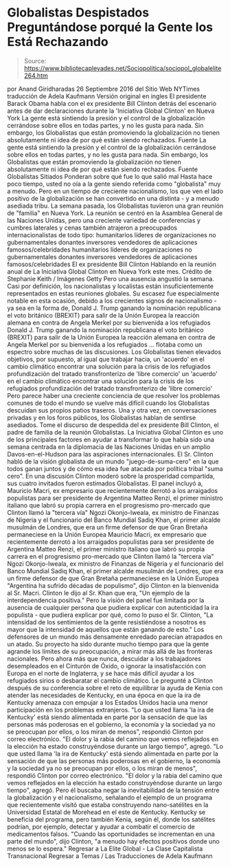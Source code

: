 # Globalistas Despistados Preguntándose porqué la Gente los Está Rechazando

> Source: https://www.bibliotecapleyades.net/Sociopolitica/sociopol_globalelite264.htm

por Anand Giridharadas 26 Septiembre 2016
del Sitio Web NYTimes
traducción de Adela Kaufmann Versión original en ingles
El presidente Barack Obama
habla con el ex presidente Bill Clinton
detrás del escenario antes de dar declaraciones durante
la 'Iniciativa Global Clinton' en Nueva York
La gente está sintiendo la presión y el control de la globalización cerrándose sobre ellos en todas partes, y no les gusta para nada. Sin embargo, los Globalistas que están promoviendo la globalización no tienen absolutamente ni idea de por qué están siendo rechazados. Fuente
La gente está sintiendo la presión y el control de la globalización cerrándose sobre ellos en todas partes, y no les gusta para nada.
Sin embargo, los Globalistas que están promoviendo la globalización no tienen absolutamente ni idea de por qué están siendo rechazados.
Fuente
Globalistas Sitiados Ponderan sobre qué fue lo que salió mal Hasta hace poco tiempo, usted no oía a la gente siendo referida como "globalista" muy a menudo. Pero en un tiempo de creciente nacionalismo, los que ven el lado positivo de la globalización se han convertido en una distinta - y a menudo asediada tribu.
La semana pasada, los Globalistas tuvieron una gran reunión de "familia" en Nueva York.
La reunión se centró en la Asamblea General de las Naciones Unidas, pero una creciente variedad de conferencias y cumbres laterales y cenas también atrajeron a preocupados internacionalistas de todo tipo:
humanitarios líderes de organizaciones no gubernamentales donantes inversores vendedores de aplicaciones famosos/celebridades
humanitarios
líderes de organizaciones no gubernamentales
donantes
inversores
vendedores de aplicaciones
famosos/celebridades
El ex presidente Bill Clinton
Hablando en la reunión anual de
La Iniciativa Global Clinton en Nueva York este mes.
Crédito de Stephanie Keith / Imágenes Getty
Pero una ausencia angustió la semana.
Casi por definición, los nacionalistas y localistas están insuficientemente representados en estas reuniones globales.
Su escasez fue especialmente notable en esta ocasión, debido a los crecientes signos de nacionalismo - ya sea en la forma de,
Donald J. Trump ganando la nominación republicana el voto británico (BREXIT) para salir de la Unión Europea la reacción alemana en contra de Angela Merkel por su bienvenida a los refugiados
Donald J. Trump ganando la nominación republicana
el voto británico (BREXIT) para salir de la Unión Europea
la reacción alemana en contra de Angela Merkel por su bienvenida a los refugiados
... flotaba como un espectro sobre muchas de las discusiones.
Los Globalistas tienen elevados objetivos, por supuesto, al igual que trabajar hacia,
un 'acuerdo' en el cambio climático encontrar una solución para la crisis de los refugiados profundización del tratado transfronterizo de 'libre comercio'
un 'acuerdo' en el cambio climático
encontrar una solución para la crisis de los refugiados
profundización del tratado transfronterizo de 'libre comercio'
Pero parece haber una creciente conciencia de que resolver los problemas comunes de todo el mundo se vuelve más difícil cuando los Globalistas descuidan sus propios patios traseros.
Una y otra vez, en conversaciones privadas y en los foros públicos, los Globalistas hablan de sentirse asediados.
Tome el discurso de despedida del ex presidente Bill Clinton, el padre de familia de la reunión Globalistas. La Iniciativa Global Clinton es uno de los principales factores en ayudar a transformar lo que había sido una semana centrada en la diplomacia de las Naciones Unidas en un amplio Davos-en-el-Hudson para las aspiraciones internacionales.
El Sr. Clinton habló de la visión globalista de un mundo "juego-de-suma-cero" en la que todos ganan juntos y de cómo esa idea fue atacada por política tribal "suma cero".
En una discusión Clinton moderó sobre la prosperidad compartida, sus cuatro invitados fueron estimados Globalistas.
El panel incluyó a,
Mauricio Macri, ex empresario que recientemente derrotó a los arraigados populistas para ser presidente de Argentina Matteo Renzi, el primer ministro italiano que labró su propia carrera en el progresismo pro-mercado que Clinton llamó la "tercera vía" Ngozi Okonjo-Iweala, ex ministro de Finanzas de Nigeria y el funcionario del Banco Mundial Sadiq Khan, el primer alcalde musulmán de Londres, que era un firme defensor de que Gran Bretaña permaneciese en la Unión Europea
Mauricio Macri, ex empresario que recientemente derrotó a los arraigados populistas para ser presidente de Argentina
Matteo Renzi, el primer ministro italiano que labró su propia carrera en el progresismo pro-mercado que Clinton llamó la "tercera vía"
Ngozi Okonjo-Iweala, ex ministro de Finanzas de Nigeria y el funcionario del Banco Mundial
Sadiq Khan, el primer alcalde musulmán de Londres, que era un firme defensor de que Gran Bretaña permaneciese en la Unión Europea
"Argentina ha sufrido décadas de populismo", dijo Clinton en la bienvenida al Sr. Macri.
Clinton le dijo al Sr. Khan que era,
"Un ejemplo de la interdependencia positiva."
Pero la visión del panel fue limitada por la ausencia de cualquier persona que pudiera explicar con autenticidad la ira populista - que pudiera explicar por qué, como lo puso el Sr. Clinton,
"La intensidad de los sentimientos de la gente resistiéndose a nosotros es mayor que la intensidad de aquellos que están ganando de esto."
Los defensores de un mundo más densamente enredado parecían atrapados en un atado.
Su proyecto ha sido durante mucho tiempo para que la gente agrande los límites de su preocupación, a mirar más allá de las fronteras nacionales.
Pero ahora más que nunca, descuidar a los trabajadores desempleados en el Cinturón de Óxido, o ignorar la insatisfacción con Europa en el norte de Inglaterra, y se hace más difícil ayudar a los refugiados sirios o desbaratar el cambio climático.
Le pregunté a Clinton después de su conferencia sobre el reto de equilibrar la ayuda de Kenia con atender las necesidades de Kentucky, en una época en que la ira de Kentucky amenaza con empujar a los Estados Unidos hacia una menor participación en los problemas extranjeros.
"Lo que usted llama 'la ira de Kentucky' está siendo alimentada en parte por la sensación de que las personas más poderosas en el gobierno, la economía y la sociedad ya no se preocupan por ellos, o los miran de menos", respondió Clinton por correo electrónico. "El dolor y la rabia del camino que vemos reflejados en la elección ha estado construyéndose durante un largo tiempo", agregó.
"Lo que usted llama 'la ira de Kentucky' está siendo alimentada en parte por la sensación de que las personas más poderosas en el gobierno, la economía y la sociedad ya no se preocupan por ellos, o los miran de menos", respondió Clinton por correo electrónico.
"El dolor y la rabia del camino que vemos reflejados en la elección ha estado construyéndose durante un largo tiempo", agregó.
Pero él buscaba negar la inevitabilidad de la tensión entre la globalización y el nacionalismo, señalando el ejemplo de un programa que recientemente visitó que estaba construyendo nano-satélites en la Universidad Estatal de Morehead en el este de Kentucky.
Kentucky se beneficia del programa, pero también Kenia, según él, donde los satélites podrían, por ejemplo, detectar y ayudar a combatir el comercio de medicamentos falsos.
"Cuando las oportunidades se incrementan en una parte del mundo", dijo Clinton, "a menudo hay efectos positivos donde uno menos se lo espera."
Regresar a La Elite Global - La Clase Capitalista Transnacional
Regresar a Temas / Las Traducciones de Adela Kaufmann
